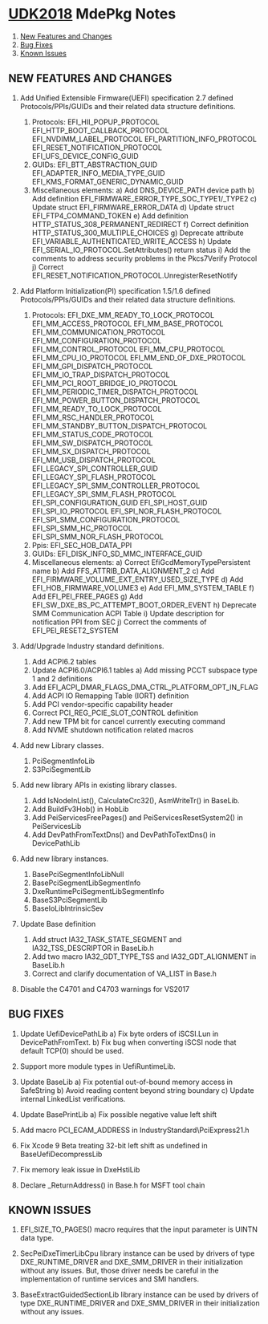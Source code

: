 # [UDK2018]( https://github.com/tianocore/tianocore.github.io/wiki/UDK2018) MdePkg  Notes

1. [New Features and Changes](#new-features-and-changes)
2. [Bug Fixes](#bug-fixes)
3. [Known Issues](#known-issues)


##                                               NEW FEATURES AND CHANGES
1.  Add Unified Extensible Firmware(UEFI) specification 2.7 defined Protocols/PPIs/GUIDs and their related data     structure definitions.
     1)  Protocols:
        EFI_HII_POPUP_PROTOCOL
        EFI_HTTP_BOOT_CALLBACK_PROTOCOL
        EFI_NVDIMM_LABEL_PROTOCOL
        EFI_PARTITION_INFO_PROTOCOL
        EFI_RESET_NOTIFICATION_PROTOCOL
        EFI_UFS_DEVICE_CONFIG_GUID
     2)  GUIDs:
        EFI_BTT_ABSTRACTION_GUID
        EFI_ADAPTER_INFO_MEDIA_TYPE_GUID
        EFI_KMS_FORMAT_GENERIC_DYNAMIC_GUID
     3)  Miscellaneous elements:
         a) Add DNS_DEVICE_PATH device path
         b) Add definition EFI_FIRMWARE_ERROR_TYPE_SOC_TYPE1/_TYPE2
         c) Update struct EFI_FIRMWARE_ERROR_DATA
         d) Update struct EFI_FTP4_COMMAND_TOKEN
         e) Add definition HTTP_STATUS_308_PERMANENT_REDIRECT
         f) Correct definition HTTP_STATUS_300_MULTIPLE_CHOICES
         g) Deprecate attribute EFI_VARIABLE_AUTHENTICATED_WRITE_ACCESS
         h) Update EFI_SERIAL_IO_PROTOCOL.SetAttributes() return status
         i) Add the comments to address security problems in the Pkcs7Verify Protocol
         j) Correct EFI_RESET_NOTIFICATION_PROTOCOL.UnregisterResetNotify

2.  Add Platform Initialization(PI) specification 1.5/1.6 defined Protocols/PPIs/GUIDs and their related data     structure definitions.
     1)  Protocols:
        EFI_DXE_MM_READY_TO_LOCK_PROTOCOL
        EFI_MM_ACCESS_PROTOCOL
        EFI_MM_BASE_PROTOCOL
        EFI_MM_COMMUNICATION_PROTOCOL
        EFI_MM_CONFIGURATION_PROTOCOL
        EFI_MM_CONTROL_PROTOCOL
        EFI_MM_CPU_PROTOCOL
        EFI_MM_CPU_IO_PROTOCOL
        EFI_MM_END_OF_DXE_PROTOCOL
        EFI_MM_GPI_DISPATCH_PROTOCOL
        EFI_MM_IO_TRAP_DISPATCH_PROTOCOL
        EFI_MM_PCI_ROOT_BRIDGE_IO_PROTOCOL
        EFI_MM_PERIODIC_TIMER_DISPATCH_PROTOCOL
        EFI_MM_POWER_BUTTON_DISPATCH_PROTOCOL
        EFI_MM_READY_TO_LOCK_PROTOCOL
        EFI_MM_RSC_HANDLER_PROTOCOL
        EFI_MM_STANDBY_BUTTON_DISPATCH_PROTOCOL
        EFI_MM_STATUS_CODE_PROTOCOL
        EFI_MM_SW_DISPATCH_PROTOCOL
        EFI_MM_SX_DISPATCH_PROTOCOL
        EFI_MM_USB_DISPATCH_PROTOCOL
        EFI_LEGACY_SPI_CONTROLLER_GUID
        EFI_LEGACY_SPI_FLASH_PROTOCOL
        EFI_LEGACY_SPI_SMM_CONTROLLER_PROTOCOL
        EFI_LEGACY_SPI_SMM_FLASH_PROTOCOL
        EFI_SPI_CONFIGURATION_GUID
        EFI_SPI_HOST_GUID
        EFI_SPI_IO_PROTOCOL
        EFI_SPI_NOR_FLASH_PROTOCOL
        EFI_SPI_SMM_CONFIGURATION_PROTOCOL
        EFI_SPI_SMM_HC_PROTOCOL
        EFI_SPI_SMM_NOR_FLASH_PROTOCOL
     2)  Ppis:
        EFI_SEC_HOB_DATA_PPI
     3)  GUIDs:
        EFI_DISK_INFO_SD_MMC_INTERFACE_GUID
     4)  Miscellaneous elements:
         a) Correct EfiGcdMemoryTypePersistent name
         b) Add FFS_ATTRIB_DATA_ALIGNMENT_2
         c) Add EFI_FIRMWARE_VOLUME_EXT_ENTRY_USED_SIZE_TYPE
         d) Add EFI_HOB_FIRMWARE_VOLUME3
         e) Add EFI_MM_SYSTEM_TABLE
         f) Add EFI_PEI_FREE_PAGES
         g) Add EFI_SW_DXE_BS_PC_ATTEMPT_BOOT_ORDER_EVENT
         h) Deprecate SMM Communication ACPI Table
         i) Update description for notification PPI from SEC
         j) Correct the comments of EFI_PEI_RESET2_SYSTEM

3.  Add/Upgrade Industry standard definitions.
     1)  Add ACPI6.2 tables
     2)  Update ACPI6.0/ACPI6.1 tables
         a) Add missing PCCT subspace type 1 and 2 definitions
     3)  Add EFI_ACPI_DMAR_FLAGS_DMA_CTRL_PLATFORM_OPT_IN_FLAG
     4)  Add ACPI IO Remapping Table (IORT) definition
     5)  Add PCI vendor-specific capability header
     6)  Correct PCI_REG_PCIE_SLOT_CONTROL definition
     7)  Add new TPM bit for cancel currently executing command
     8)  Add NVME shutdown notification related macros 

4.  Add new Library classes.
     1)  PciSegmentInfoLib
     2)  S3PciSegmentLib

5.  Add new library APIs in existing library classes.
     1)  Add IsNodeInList(), CalculateCrc32(), AsmWriteTr() in BaseLib.
     2)  Add BuildFv3Hob() in HobLib
     3)  Add PeiServicesFreePages() and PeiServicesResetSystem2() in PeiServicesLib
     4)  Add DevPathFromTextDns() and DevPathToTextDns() in DevicePathLib

6.  Add new library instances.
     1)  BasePciSegmentInfoLibNull
     2)  BasePciSegmentLibSegmentInfo
     3)  DxeRuntimePciSegmentLibSegmentInfo
     4)  BaseS3PciSegmentLib
     5)  BaseIoLibIntrinsicSev

7.  Update Base definition
     1)  Add struct IA32_TASK_STATE_SEGMENT and IA32_TSS_DESCRIPTOR in BaseLib.h
     2)  Add two macro IA32_GDT_TYPE_TSS and IA32_GDT_ALIGNMENT in BaseLib.h
     3)  Correct and clarify documentation of VA_LIST in Base.h

8.  Disable the C4701 and C4703 warnings for VS2017

##                                                      BUG FIXES
1.  Update UefiDevicePathLib
     a) Fix byte orders of iSCSI.Lun in DevicePathFromText.
     b) Fix bug when converting iSCSI node that default TCP(0) should be used.

2.  Support more module types in UefiRuntimeLib.

3.  Update BaseLib
     a) Fix potential out-of-bound memory access in SafeString
     b) Avoid reading content beyond string boundary
     c) Update internal LinkedList verifications.

4.  Update BasePrintLib
     a) Fix possible negative value left shift

5.  Add macro PCI_ECAM_ADDRESS in IndustryStandard\PciExpress21.h

6.  Fix Xcode 9 Beta treating 32-bit left shift as undefined in BaseUefiDecompressLib

7.  Fix memory leak issue in DxeHstiLib

8.  Declare _ReturnAddress() in Base.h for MSFT tool chain


##   KNOWN ISSUES
1.  EFI_SIZE_TO_PAGES() macro requires that the input parameter is UINTN data type.

2.  SecPeiDxeTimerLibCpu library instance can be used by drivers of type DXE_RUNTIME_DRIVER and DXE_SMM_DRIVER in     their initialization without any issues. But, those driver needs be careful in the implementation     of runtime services and SMI handlers.

3.  BaseExtractGuidedSectionLib library instance can be used by drivers of type DXE_RUNTIME_DRIVER and DXE_SMM_DRIVER in     their initialization without any issues.
